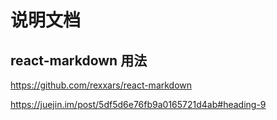 # 说明文档

## react-markdown 用法

https://github.com/rexxars/react-markdown

https://juejin.im/post/5df5d6e76fb9a0165721d4ab#heading-9
